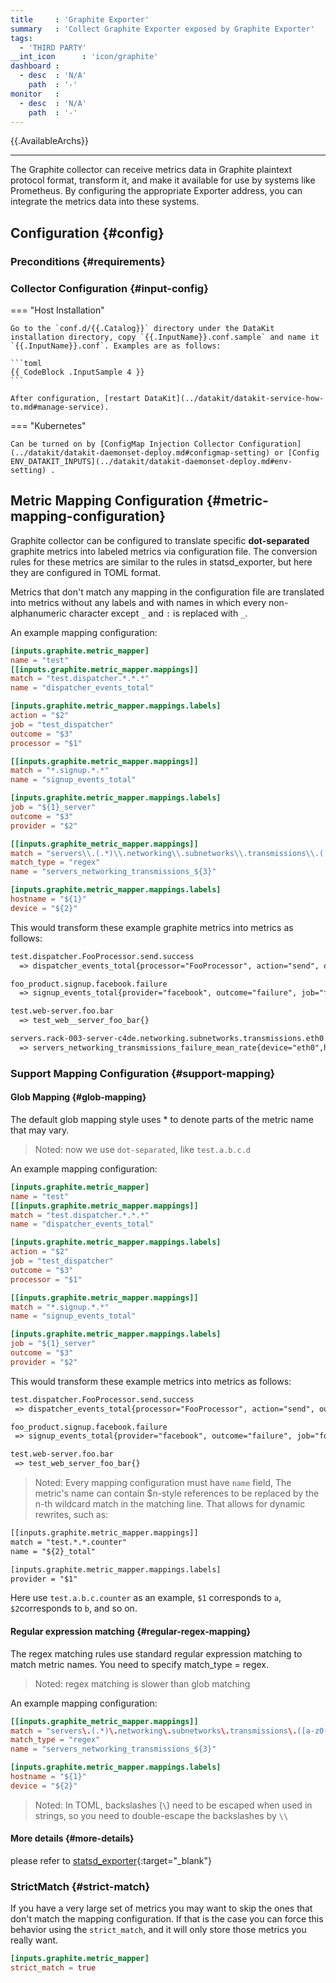```yaml
---
title     : 'Graphite Exporter'
summary   : 'Collect Graphite Exporter exposed by Graphite Exporter'
tags:
  - 'THIRD PARTY'
__int_icon      : 'icon/graphite'
dashboard :
  - desc  : 'N/A'
    path  : '-'
monitor   :
  - desc  : 'N/A'
    path  : '-'
---
```



{{.AvailableArchs}}

---

The Graphite collector can receive metrics data in Graphite plaintext protocol format, transform it, and make it available for use by systems like Prometheus. By configuring the appropriate Exporter address, you can integrate the metrics data into these systems.

## Configuration {#config}

### Preconditions {#requirements}

### Collector Configuration {#input-config}
<!-- markdownlint-disable MD046 -->
=== "Host Installation"

    Go to the `conf.d/{{.Catalog}}` directory under the DataKit installation directory, copy `{{.InputName}}.conf.sample` and name it `{{.InputName}}.conf`. Examples are as follows:

    ```toml
    {{ CodeBlock .InputSample 4 }}
    ```

    After configuration, [restart DataKit](../datakit/datakit-service-how-to.md#manage-service).

=== "Kubernetes"

    Can be turned on by [ConfigMap Injection Collector Configuration](../datakit/datakit-daemonset-deploy.md#configmap-setting) or [Config ENV_DATAKIT_INPUTS](../datakit/datakit-daemonset-deploy.md#env-setting) .
<!-- markdownlint-enable -->

## Metric Mapping Configuration {#metric-mapping-configuration}

Graphite collector can be configured to translate specific **dot-separated** graphite metrics into labeled metrics via configuration file. The conversion rules for these metrics are similar to the rules in statsd_exporter, but here they are configured in TOML format.

Metrics that don't match any mapping in the configuration file are translated into metrics without any labels and with names in which every non-alphanumeric character except `_` and `:` is replaced with `_`.

An example mapping configuration:

```toml
[inputs.graphite.metric_mapper]
name = "test"
[[inputs.graphite.metric_mapper.mappings]]
match = "test.dispatcher.*.*.*"
name = "dispatcher_events_total"

[inputs.graphite.metric_mapper.mappings.labels]
action = "$2"
job = "test_dispatcher"
outcome = "$3"
processor = "$1"

[[inputs.graphite.metric_mapper.mappings]]
match = "*.signup.*.*"
name = "signup_events_total"

[inputs.graphite.metric_mapper.mappings.labels]
job = "${1}_server"
outcome = "$3"
provider = "$2"

[[inputs.graphite_metric_mapper.mappings]]
match = "servers\\.(.*)\\.networking\\.subnetworks\\.transmissions\\.([a-z0-9-]+)\\.(.*)"
match_type = "regex"
name = "servers_networking_transmissions_${3}"

[inputs.graphite.metric_mapper.mappings.labels]
hostname = "${1}"
device = "${2}"
```

This would transform these example graphite metrics into metrics as follows:

```txt
test.dispatcher.FooProcessor.send.success
  => dispatcher_events_total{processor="FooProcessor", action="send", outcome="success", job="test_dispatcher"}

foo_product.signup.facebook.failure
  => signup_events_total{provider="facebook", outcome="failure", job="foo_product_server"}

test.web-server.foo.bar
  => test_web__server_foo_bar{}

servers.rack-003-server-c4de.networking.subnetworks.transmissions.eth0.failure.mean_rate
  => servers_networking_transmissions_failure_mean_rate{device="eth0",hostname="rack-003-server-c4de"}
```

### Support Mapping Configuration {#support-mapping}

#### Glob Mapping {#glob-mapping}

The default glob mapping style uses * to denote parts of the metric name that may vary.

> Noted: now we use `dot-separated`, like `test.a.b.c.d`

An example mapping configuration:

```toml
[inputs.graphite.metric_mapper]
name = "test"
[[inputs.graphite.metric_mapper.mappings]]
match = "test.dispatcher.*.*.*"
name = "dispatcher_events_total"

[inputs.graphite.metric_mapper.mappings.labels]
action = "$2"
job = "test_dispatcher"
outcome = "$3"
processor = "$1"

[[inputs.graphite.metric_mapper.mappings]]
match = "*.signup.*.*"
name = "signup_events_total"

[inputs.graphite.metric_mapper.mappings.labels]
job = "${1}_server"
outcome = "$3"
provider = "$2"
```

This would transform these example metrics into metrics as follows:

```txt
test.dispatcher.FooProcessor.send.success
 => dispatcher_events_total{processor="FooProcessor", action="send", outcome="success", job="test_dispatcher"}

foo_product.signup.facebook.failure
 => signup_events_total{provider="facebook", outcome="failure", job="foo_product_server"}

test.web-server.foo.bar
 => test_web_server_foo_bar{}
```

> Noted: Every mapping configuration must have `name` field, The metric's name can contain $n-style references to be replaced by the n-th wildcard match in the matching line. That allows for dynamic rewrites, such as:

```txt
[[inputs.graphite.metric_mapper.mappings]]
match = "test.*.*.counter"
name = "${2}_total"

[inputs.graphite.metric_mapper.mappings.labels]
provider = "$1"
```

Here use `test.a.b.c.counter` as an example, `$1` corresponds to `a`, `$2`corresponds to `b`, and so on.

#### Regular expression matching {#regular-regex-mapping}

The regex matching rules use standard regular expression matching to match metric names. You need to specify match_type = regex.

> Noted: regex matching is slower than glob matching

An example mapping configuration:

```toml
[[inputs.graphite_metric_mapper.mappings]]
match = "servers\.(.*)\.networking\.subnetworks\.transmissions\.([a-z0-9-]+)\.(.*)"
match_type = "regex"
name = "servers_networking_transmissions_${3}"

[inputs.graphite.metric_mapper.mappings.labels]
hostname = "${1}"
device = "${2}"
```

> Noted: In TOML, backslashes (`\`) need to be escaped when used in strings, so you need to double-escape the backslashes by `\\`

#### More details {#more-details}

please refer to [statsd_exporter](https://github.com/prometheus/statsd_exporter){:target="_blank"}

### StrictMatch {#strict-match}

If you have a very large set of metrics you may want to skip the ones that don't match the mapping configuration. If that is the case you can force this behavior using the `strict_match`, and it will only store those metrics you really want.

```toml
[inputs.graphite.metric_mapper]
strict_match = true
```
